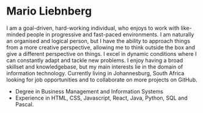 # Mario Liebnberg

I am a goal-driven, hard-working individual, who enjoys to work with like-minded people in progressive and fast-paced environments. I am naturally an organised and logical person, but I have the ability to approach things from a more creative perspective, allowing me to think outside the box and give a different perspective on things. I excel in dynamic conditions where I can constantly adapt and tackle new problems. I enjoy having a broad skillset and knowledgebase, but my main interests lie in the domain of information technology.
Currently living in Johannesburg, South Africa looking for job opportunities and to collaborate on more projects on GitHub.
* Degree in Business Management and Information Systems
* Experience in HTML, CSS, Javascript, React, Java, Python, SQL and Pascal.


